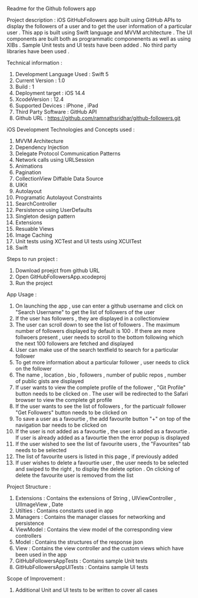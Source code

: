 Readme for the Github followers app

Project description : iOS GitHubFollowers app built using GitHub APIs to display the followers of a user and to get the user information of a particular user . This app is built using Swift language and MVVM architecture . The UI components are built both as programmatic componenents as well as using XIBs . Sample Unit tests and UI tests have been added . No third party libraries have been used . 

Technical information :
1. Development Language Used : Swift 5
2. Current Version : 1.0
3. Build : 1
4. Deployment target : iOS 14.4
5. XcodeVersion : 12.4
6. Supported Devices : iPhone , iPad
7. Third Party Software : GitHub API
8. Github URL : https://github.com/ramnathsridhar/github-followers.git

iOS Development Technologies and Concepts used :
1.   MVVM Architecture
2.   Dependency Injection
3.   Delegate Protocol Communication Patterns
4.   Network calls using URLSession
5.   Animations
6.   Pagination
7.   CollectionView Diffable Data Source
8.   UIKit
9.   Autolayout
10. Programatic Autolayout Constraints
11. SearchController
12. Persistence using UserDefaults
13. Singleton design pattern
15. Extensions
16. Resuable Views
17. Image Caching
18. Unit tests using  XCTest and UI tests using XCUITest
19. Swift

Steps to run project :
1. Download proejct from github URL
2. Open GitHubFollowersApp.xcodeproj
3. Run the project

App Usage :
1.  On launching the app , use can enter a github username and click on "Search Username" to get the list of followers of the user
2.  If the user has followers , they are displayed in a collectionview
3.  The user can scroll down to see the list of followers . The maximum number of followers displayed by default is 100 . If there are more follwoers present , user needs to scroll to the bottom following which the next 100 followers are fetched and displayed
4.  User can make use of the search textfield to search for a particular follower 
5.  To get more information about a particular follower , user needs to click on the follower
6.  The name , location , bio , followers , number of public repos , number of public gists are displayed 
7.   If user wants to view the complete profile of the follower , "Git Profile" button needs to be clicked on . The user will be redirected to the Safari browser to view the complete git profile
8.   If the user wants to see the list of followers , for the particualr follower "Get Followers" button needs to be clicked on 
9.   To save a user as a favourtie , the add favourite button "+" on top of the navigation bar needs to be clicked on  
10. If the user is not added as a favourtie , the user is added as a favourtie . If user is already added as a favourtie then the error popup is displayed
11. If the user wished to see the list of favourite users , the "Favourites" tab needs to be selected
12. The list of favourite users is listed in this page , if previously added
13. If user wishes to delete a favourtie user , the user needs to be selected and swiped to the right , to display the delete option . On clicking of delete the favourite user is removed from the list

Project Structure :
1. Extensions : Contains the extensions of String , UIViewController , UIImageView , Date
2. Utilties : Contains constants used in app
3. Managers : Contains the manager classes for networking and persistence
4. ViewModel : Contains the view model of the corresponding view controllers
5. Model : Contains the structures of the response json
6. View : Contains the view controller and the custom views which have been used in the app
7. GitHubFollowersAppTests : Contains sample Unit tests
8. GitHubFollowersAppUITests : Contains sample UI tests

Scope of Improvement :
1. Additional Unit and UI tests to be written to cover all cases
